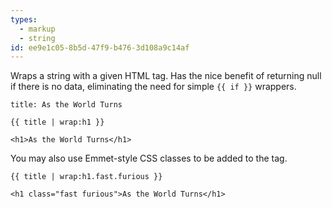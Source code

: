 ```yaml
---
types:
  - markup
  - string
id: ee9e1c05-8b5d-47f9-b476-3d108a9c14af
---
```

Wraps a string with a given HTML tag. Has the nice benefit of returning null if there is no data, eliminating the need for simple `{{ if }}` wrappers.

```.language-yaml
title: As the World Turns
```

```
{{ title | wrap:h1 }}
```

```.language-output
<h1>As the World Turns</h1>
```

You may also use Emmet-style CSS classes to be added to the tag.

```
{{ title | wrap:h1.fast.furious }}
```

``` .language-output
<h1 class="fast furious">As the World Turns</h1>
```
